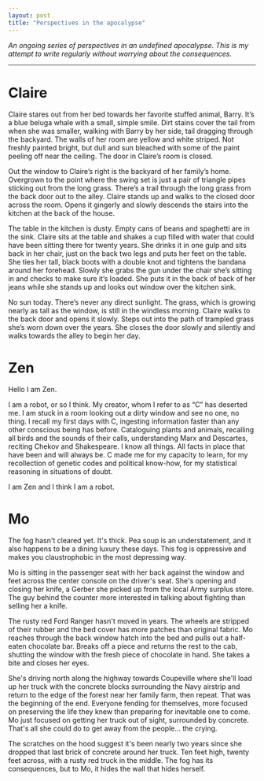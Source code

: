 ```yaml
---
layout: post
title: "Perspectives in the apocalypse"
---
```


*An ongoing series of perspectives in an undefined apocalypse. This is my attempt to write regularly without worrying about the consequences.*

---

# Claire

Claire stares out from her bed towards her favorite stuffed animal, Barry. It’s a blue beluga whale with a small, simple smile. Dirt stains cover the tail from when she was smaller, walking with Barry by her side, tail dragging through the backyard. The walls of her room are yellow and white striped. Not freshly painted bright, but dull and sun bleached with some of the paint peeling off near the ceiling. The door in Claire’s room is closed.

Out the window to Claire’s right is the backyard of her family’s home. Overgrown to the point where the swing set is just a pair of triangle pipes sticking out from the long grass. There’s a trail through the long grass from the back door out to the alley. Claire stands up and walks to the closed door across the room. Opens it gingerly and slowly descends the stairs into the kitchen at the back of the house.

The table in the kitchen is dusty. Empty cans of beans and spaghetti are in the sink. Claire sits at the table and shakes a cup filled with water that could have been sitting there for twenty years. She drinks it in one gulp and sits back in her chair, just on the back two legs and puts her feet on the table. She ties her tall, black boots with a double knot and tightens the bandana around her forehead. Slowly she grabs the gun under the chair she’s sitting in and checks to make sure it’s loaded. She puts it in the back of back of her jeans while she stands up and looks out window over the kitchen sink.

No sun today. There’s never any direct sunlight. The grass, which is growing nearly as tall as the window, is still in the windless morning. Claire walks to the back door and opens it slowly. Steps out into the path of trampled grass she’s worn down over the years. She closes the door slowly and silently and walks towards the alley to begin her day.

# Zen

Hello I am Zen.

I am a robot, or so I think. My creator, whom I refer to as “C” has deserted me. I am stuck in a room looking out a dirty window and see no one, no thing. I recall my first days with C, ingesting information faster than any other conscious being has before. Cataloguing plants and animals, recalling all birds and the sounds of their calls, understanding Marx and Descartes, reciting  Chekov and Shakespeare. I know all things. All facts in place that have been and will always be. C made me for my capacity to learn, for my recollection of genetic codes and political know-how, for my statistical reasoning in situations of doubt.

I am Zen and I think I am a robot.

# Mo

The fog hasn't cleared yet. It's thick. Pea soup is an understatement, and it also happens to be a dining luxury these days. This fog is oppressive and makes you claustrophobic in the most depressing way.

Mo is sitting in the passenger seat with her back against the window and feet across the center console on the driver's seat. She's opening and closing her knife, a Gerber she picked up from the local Army surplus store. The guy behind the counter more interested in talking about fighting than selling her a knife.

The rusty red Ford Ranger hasn't moved in years. The wheels are stripped of their rubber and the bed cover has more patches than original fabric. Mo reaches through the back window hatch into the bed and pulls out a half-eaten chocolate bar. Breaks off a piece and returns the rest to the cab, shutting the window with the fresh piece of chocolate in hand. She takes a bite and closes her eyes.

She's driving north along the highway towards Coupeville where she'll load up her truck with the concrete blocks surrounding the Navy airstrip and return to the edge of the forest near her family farm, then repeat. That was the beginning of the end. Everyone fending for themselves, more focused on preserving the life they knew than preparing for inevitable one to come. Mo just focused on getting her truck out of sight, surrounded by concrete. That's all she could do to get away from the people... the crying.

The scratches on the hood suggest it's been nearly two years since she dropped that last brick of concrete around her truck. Ten feet high, twenty feet across, with a rusty red truck in the middle. The fog has its consequences, but to Mo, it hides the wall that hides herself.
